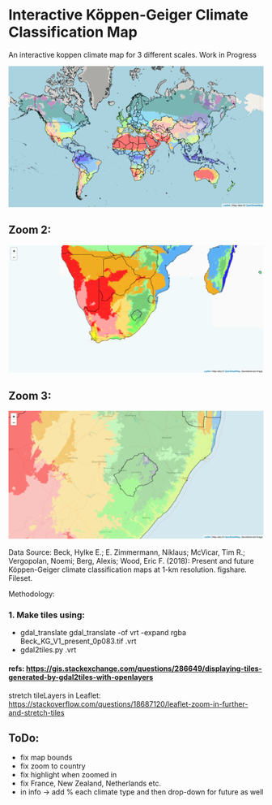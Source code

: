 # Interactive Köppen-Geiger Climate Classification Map
An interactive koppen climate map for 3 different scales. Work in Progress


![Figure 1: Current Map](images/koppengeiger_map1.png)

## Zoom 2:
![Figure 2: Zoom 2](images/KG_map_zoom2.png)[]()

## Zoom 3:
![Figure 3: Zoom 3](images/KG_map_zoom3.png)[]()


Data Source:
Beck, Hylke E.; E. Zimmermann, Niklaus; McVicar, Tim R.; Vergopolan, Noemi; Berg, Alexis; Wood, Eric F. (2018): Present and future Köppen-Geiger climate classification maps at 1-km resolution. figshare. Fileset.

Methodology:
### 1. Make tiles using:
* gdal_translate gdal_translate -of vrt -expand rgba Beck_KG_V1_present_0p083.tif <tileLayer>.vrt
* gdal2tiles.py <tileLayer>.vrt
#### refs: https://gis.stackexchange.com/questions/286649/displaying-tiles-generated-by-gdal2tiles-with-openlayers
stretch tileLayers in Leaflet: https://stackoverflow.com/questions/18687120/leaflet-zoom-in-further-and-stretch-tiles

## ToDo:
* fix map bounds
* fix zoom to country
* fix highlight when zoomed in
* fix France, New Zealand, Netherlands etc.
* in info -> add % each climate type and then drop-down for future as well
